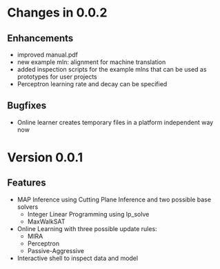 # Changes in 0.0.2 #

## Enhancements ##
  * improved manual.pdf
  * new example mln: alignment for machine translation
  * added inspection scripts for the example mlns that can be used as prototypes for user projects
  * Perceptron learning rate and decay can be specified

## Bugfixes ##
  * Online learner creates temporary files in a platform independent way now

# Version 0.0.1 #

## Features ##
  * MAP Inference using Cutting Plane Inference and two possible base solvers
    * Integer Linear Programming using lp\_solve
    * MaxWalkSAT
  * Online Learning with three possible update rules:
    * MIRA
    * Perceptron
    * Passive-Aggressive
  * Interactive shell to inspect data and model